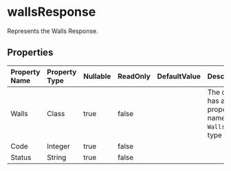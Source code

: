 # **wallsResponse**

Represents the Walls Response. 

## **Properties**

| Property Name | Property Type | Nullable |  ReadOnly | DefaultValue | Description | 
| :- | :- | :- |:- |  :- | :- |
|Walls|Class|true|false |  |The class has a public property named `Walls` of type `Walls`.|
|Code|Integer|true|false |  ||
|Status|String|true|false |  ||

